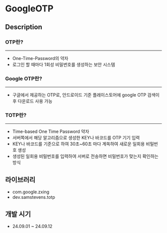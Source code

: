# GoogleOTP

## Description
### OTP란?
------
+ One-Time-Password의 약자
+ 로그인 할 때마다 1회성 비밀번호를 생성하는 보안 시스템

### Google OTP란?
------
+ 구글에서 제공하는 OTP로, 안드로이드 기준 플레이스토어에 google OTP 검색이후 다운로드 사용 가능

### TOTP란?
------
+ Time-based One Time Password 약자
+ 서버쪽에서 해당 알고리즘으로 생성한 KEY나 바코드를 OTP 기기 입력
+ KEY나 바코드를 기준으로 하여 30초~60초 마다 계쏙하여 새로운 일회용 비밀번호 생성
+ 생성된 일회용 비밀번호를 입력하여 서버로 전송하면 비밀번호가 맞는지 확인하는 방식

## 라이브러리
+ com.google.zxing
+ dev.samstevens.totp

## 개발 시기
+ 24.09.01 ~ 24.09.12

